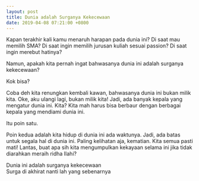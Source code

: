 ```yaml
---
layout: post
title: Dunia adalah Surganya Kekecewaan
date: 2019-04-08 07:21:00 +0800
---
```


Kapan terakhir kali kamu menaruh harapan pada dunia ini? Di saat mau memilih SMA? Di saat ingin memilih jurusan kuliah sesuai passion? Di saat ingin merebut hatinya?

Namun, apakah kita pernah ingat bahwasanya dunia ini adalah surganya kekecewaan?

Kok bisa?

Coba deh kita renungkan kembali kawan, bahwasanya dunia ini bukan milik kita. Oke, aku ulangi lagi, bukan milik kita! Jadi, ada banyak kepala yang mengatur dunia ini. Kita? Kita mah harus bisa berbaur dengan berbagai kepala yang mendiami dunia ini.

Itu poin satu.

Poin kedua adalah kita hidup di dunia ini ada waktunya. Jadi, ada batas untuk segala hal di dunia ini. Paling kelihatan aja, kematian. Kita semua pasti mati! Lantas, buat apa sih kita mengumpulkan kekayaan selama ini jika tidak diarahkan meraih ridha Ilahi?

Dunia ini adalah surganya kekecewaan <br>
Surga di akhirat nanti lah yang sebenarnya